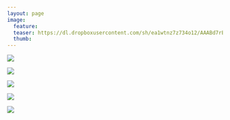 ```yaml
---
layout: page
image:
  feature:
  teaser: https://dl.dropboxusercontent.com/sh/ea1wtnz7z734o12/AAABd7rE7sFyIAx6gC34JmoJa/luontokuvat/syksy/3/DS38977-245px.jpg
  thumb:
---
```


[![](https://dl.dropboxusercontent.com/sh/ea1wtnz7z734o12/AABmwEupsYSKH9NIapOv0f9ta/luontokuvat/syksy/3/DS38977-800px.jpg)](https://dl.dropboxusercontent.com/sh/ea1wtnz7z734o12/AADIle0oWzLw2XrhzH424FvRa/luontokuvat/syksy/3/DS38977.jpg)

[![](https://dl.dropboxusercontent.com/sh/ea1wtnz7z734o12/AABNCryGMHXSE64RFuU1vs61a/luontokuvat/syksy/3/DS38978-800px.jpg)](https://dl.dropboxusercontent.com/sh/ea1wtnz7z734o12/AADgobs6gkyPKg5MwP4Uq_7ja/luontokuvat/syksy/3/DS38978.jpg)

[![](https://dl.dropboxusercontent.com/sh/ea1wtnz7z734o12/AAApLJRvlf4GYO4qdeupIbxea/luontokuvat/syksy/3/DS38986-800px.jpg)](https://dl.dropboxusercontent.com/sh/ea1wtnz7z734o12/AAAUE0YMqfVYJ1UeoZzI95c-a/luontokuvat/syksy/3/DS38986.jpg)

[![](https://dl.dropboxusercontent.com/sh/ea1wtnz7z734o12/AAB9KRhldIjQBIKvWp4XbsKga/luontokuvat/syksy/3/DS38989-800px.jpg)](https://dl.dropboxusercontent.com/sh/ea1wtnz7z734o12/AABE1LMFzmLfzCTqefVuWY_da/luontokuvat/syksy/3/DS38989.jpg)

[![](https://dl.dropboxusercontent.com/sh/ea1wtnz7z734o12/AADTaBizB_c2jHRXAI8qa6r-a/luontokuvat/syksy/3/DS38985-800px.jpg)](https://dl.dropboxusercontent.com/sh/ea1wtnz7z734o12/AADS0ZTpo7gn-4PI6jiKQ4Coa/luontokuvat/syksy/3/DS38985.jpg)
